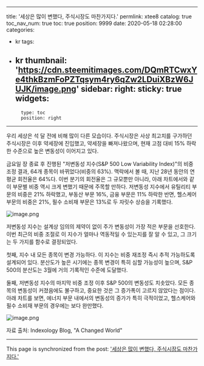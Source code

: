 
---
title: '세상은 많이 변했다, 주식시장도 마찬가지다.'
permlink: xtee8
catalog: true
toc_nav_num: true
toc: true
position: 9999
date: 2020-05-18 02:28:00
categories:
- kr
tags:
- kr
thumbnail: 'https://cdn.steemitimages.com/DQmRTCwxYe4thkBzmFoPZTqsym4ry6qZw2LDuiXBzW6JUJK/image.png'
sidebar:
    right:
        sticky: true
widgets:
    -
        type: toc
        position: right
---


우리 세상은 석 달 전에 비해 많이 다른 모습이다. 주식시장은 사상 최고치를 구가하던 주식시장은 이후 약세장에 진입했고, 약세장을 빠져나왔으며, 현재 고점 대비 15% 하락한 수준으로 높은 변동성이 이어지고 있다.​

금요일 장 종료 후 진행된 "저변동성 지수(S&P 500 Low Variability Index)"의 비중 조정 결과, 64개 종목이 바뀌었다(비중의 63%). 맥락에서 볼 때, 지난 28년 동안의 연평균 회전율은 64%다. 이번 분기의 회전율은 그 규모뿐만 아니라, 아래 차트에서와 같이 부문별 비중 역시 크게 변했기 때문에 주목할 만하다. 저변동성 지수에서 유틸리티 부문의 비중은 21% 하락했고, 부동산 부문 16%, 금융 부문은 11% 하락한 반면, 헬스케어 부문의 비중은 21%, 필수 소비재 부문은 13%로 두 자릿수 상승을 기록했다.


![image.png](https://cdn.steemitimages.com/DQmRTCwxYe4thkBzmFoPZTqsym4ry6qZw2LDuiXBzW6JUJK/image.png)

저변동성 지수는 설계상 임의의 제약이 없이 주가 변동성이 가장 적은 부문을 선호한다. 이번 최근의 비중 조절로 이 지수가 얼마나 역동적일 수 있는지를 잘 알 수 있고, 그 크기는 두 가지를 함수로 결정되었다.​

첫째, 지수 내 모든 종목이 변경 가능하다. 이 지수는 비중 재조정 즉시 추적 가능하도록 설계되어 있다. 분산도가 높은 시기에는 종목 변경이 특히 심할 가능성이 높으며, S&P 500의 분산도는 3월에 거의 기록적인 수준에 도달했다.​

둘째, 저변동성 지수의 마지막 비중 조정 이후 S&P 500의 변동성도 치솟았다. 모든 종목의 변동성이 커졌음에도 불구하고, 중요한 것은 그 증가폭이 고르지 않았다는 점이다. 아래 차트를 보면, 에너지 부문 내에서의 변동성의 증가가 특히 극적이었고, 헬스케어와 필수 소비재 부문의 경우에는 보다 완만했다.


![image.png](https://cdn.steemitimages.com/DQmYU61EhaqULeMpKkAupMWYceaLJkNbMAVertnUqYTr8pv/image.png)

자료 출처: Indexology Blog, "A Changed World"

- - -

This page is synchronized from the post: ['세상은 많이 변했다, 주식시장도 마찬가지다.'](https://steemit.com/@pius.pius/xtee8)
